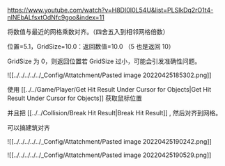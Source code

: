 https://www.youtube.com/watch?v=H8DI0I0L54U&list=PLSlkDq2rO1t4-nlNEbALfsxtOdNfc9goo&index=11

将数值与最近的网格乘数对齐。（四舍五入到相邻网格倍数）

位置=5.1，GridSize=10.0：返回数值=10.0 （5 也是返回 10）

GridSize 为 0，则返回位置若 GridSize 过小，可能会引发准确性问题。

![[../../../../../_Config/Attatchment/Pasted image 20220425185302.png]]



使用 [[../../Game/Player/Get Hit Result Under Cursor for Objects|Get Hit Result Under Cursor for Objects]] 获取鼠标位置

并且把 [[../../Collision/Break Hit Result|Break Hit Result]] , 然后对齐到网格。

可以搞建筑对齐

![[../../../../../_Config/Attatchment/Pasted image 20220425190242.png]]

![[../../../../../_Config/Attatchment/Pasted image 20220425190529.png]]